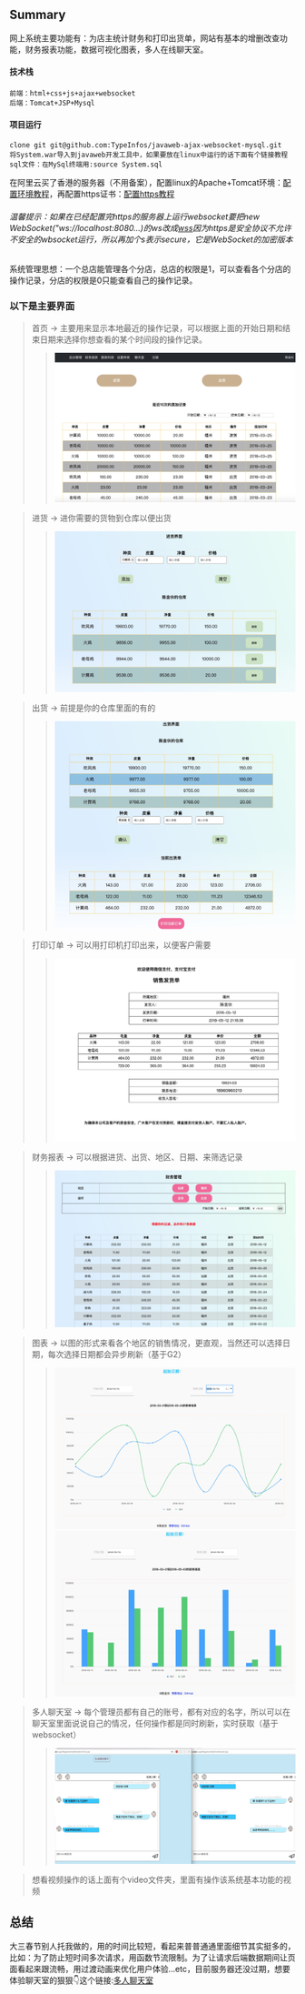 ## Summary
网上系统主要功能有：为店主统计财务和打印出货单，网站有基本的增删改查功能，财务报表功能，数据可视化图表，多人在线聊天室。

#### 技术栈
```
前端：html+css+js+ajax+websocket
后端：Tomcat+JSP+Mysql
```
#### 项目运行
```
clone git git@github.com:TypeInfos/javaweb-ajax-websocket-mysql.git
将System.war导入到javaweb开发工具中，如果要放在linux中运行的话下面有个链接教程
sql文件：在MySql终端用:source System.sql
```
在阿里云买了香港的服务器（不用备案），配置linux的Apache+Tomcat环境：[配置环境教程](https://www.cnblogs.com/cyl048/p/6873124.html)，再配置https证书：[配置https教程](https://letsencrypt.org/)

###### 温馨提示：如果在已经配置完https的服务器上运行websocket要把new WebSocket("ws://localhost:8080...)的ws改成[wss](https://segmentfault.com/q/1010000007391137/a-1020000007391991)因为https是安全协议不允许不安全的wbsocket运行，所以再加个s表示secure，它是WebSocket的加密版本

系统管理思想：一个总店能管理各个分店，总店的权限是1，可以查看各个分店的操作记录，分店的权限是0只能查看自己的操作记录。
###  以下是主要界面
>首页 -> 主要用来显示本地最近的操作记录，可以根据上面的开始日期和结束日期来选择你想查看的某个时间段的操作记录。
>>![home](IllustrateImg/home.png)

>进货 -> 进你需要的货物到仓库以便出货
>>![home](IllustrateImg/push.png)

>出货 -> 前提是你的仓库里面的有的
>>![home](IllustrateImg/pull.png)

>打印订单 -> 可以用打印机打印出来，以便客户需要
>>![home](IllustrateImg/print.png)

>财务报表 -> 可以根据进货、出货、地区、日期、来筛选记录
>>![home](IllustrateImg/finance.png)

>图表 -> 以图的形式来看各个地区的销售情况，更直观，当然还可以选择日期，每次选择日期都会异步刷新（基于G2）
>>![home](IllustrateImg/chartLine.png)
>>![home](IllustrateImg/chartTwo.png)

>多人聊天室 -> 每个管理员都有自己的账号，都有对应的名字，所以可以在聊天室里面说说自己的情况，任何操作都是同时刷新，实时获取（基于websocket）
>>![home](IllustrateImg/chat.png)

>想看视频操作的话上面有个video文件夹，里面有操作该系统基本功能的视频

总结
--------------------
大三春节别人托我做的，用的时间比较短，看起来普普通通里面细节其实挺多的，比如：为了防止短时间多次请求，用函数节流限制。为了让请求后端数据期间让页面看起来跟流畅，用过渡动画来优化用户体验...etc，目前服务器还没过期，想要体验聊天室的狠狠👇这个链接:[多人聊天室](https://jieshop.club/LoginRegisterAdd/RandomChat.jsp)
